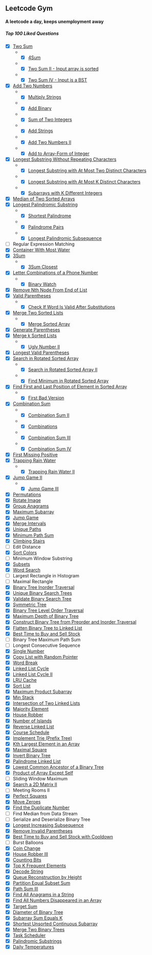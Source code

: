 Leetcode Gym
---------------
#### A leetcode a day, keeps unemployment away
##### Top 100 Liked Questions
- [x] [Two Sum](https://leetcode.com/problems/two-sum/)
	* - [x] [4Sum](https://leetcode.com/problems/4sum/)
	* - [x] [Two Sum II - Input array is sorted](https://leetcode.com/problems/two-sum-ii-input-array-is-sorted/)
	* - [x] [Two Sum IV - Input is a BST](https://leetcode.com/problems/two-sum-iv-input-is-a-bst/)
- [x] [Add Two Numbers](https://leetcode.com/problems/add-two-numbers/)
	* - [x] [Multiply Strings](https://leetcode.com/problems/multiply-strings/)
	* - [x] [Add Binary](https://leetcode.com/problems/add-binary/)
	* - [x] [Sum of Two Integers](https://leetcode.com/problems/sum-of-two-integers/)
	* - [x] [Add Strings](https://leetcode.com/problems/add-strings/)
	* - [x] [Add Two Numbers II](https://leetcode.com/problems/add-two-numbers-ii/)
	* - [x] [Add to Array-Form of Integer](https://leetcode.com/problems/add-to-array-form-of-integer/)
- [x] [Longest Substring Without Repeating Characters](https://leetcode.com/problems/longest-substring-without-repeating-characters/)
	* - [x] [Longest Substring with At Most Two Distinct Characters](https://leetcode.com/problems/longest-substring-with-at-most-two-distinct-characters/)
	* - [x] [Longest Substring with At Most K Distinct Characters](https://leetcode.com/problems/longest-substring-with-at-most-k-distinct-characters/)
	* - [x] [Subarrays with K Different Integers](https://leetcode.com/problems/subarrays-with-k-different-integers/)
- [x] [Median of Two Sorted Arrays](https://leetcode.com/problems/median-of-two-sorted-arrays/)
- [x] [Longest Palindromic Substring](https://leetcode.com/problems/longest-palindromic-substring/)
	* - [x] [Shortest Palindrome](https://leetcode.com/problems/shortest-palindrome/)
	* - [x] [Palindrome Pairs](https://leetcode.com/problems/palindrome-pairs/)
	* - [x] [Longest Palindromic Subsequence](https://leetcode.com/problems/longest-palindromic-subsequence/)
- [ ] Regular Expression Matching
- [x] [Container With Most Water](https://leetcode.com/problems/container-with-most-water/)
- [x] [3Sum](https://leetcode.com/problems/3sum/)
	* - [x] [3Sum Closest](https://leetcode.com/problems/3sum-closest/)
- [x] [Letter Combinations of a Phone Number](https://leetcode.com/problems/letter-combinations-of-a-phone-number/)
	* - [x] [Binary Watch](https://leetcode.com/problems/binary-watch/)
- [x] [Remove Nth Node From End of List](https://leetcode.com/problems/remove-nth-node-from-end-of-list/)
- [x] [Valid Parentheses](https://leetcode.com/problems/valid-parentheses/)
	* - [x] [Check If Word Is Valid After Substitutions](https://leetcode.com/problems/check-if-word-is-valid-after-substitutions/)
- [x] [Merge Two Sorted Lists](https://leetcode.com/problems/merge-two-sorted-lists/)
	* - [x] [Merge Sorted Array](https://leetcode.com/problems/merge-sorted-array/)
- [x] [Generate Parentheses](https://leetcode.com/problems/generate-parentheses/)
- [x] [Merge k Sorted Lists](https://leetcode.com/problems/merge-k-sorted-lists/)
	* - [x] [Ugly Number II](https://leetcode.com/problems/ugly-number-ii/)
- [x] [Longest Valid Parentheses](https://leetcode.com/problems/longest-valid-parentheses/)
- [x] [Search in Rotated Sorted Array](https://leetcode.com/problems/search-in-rotated-sorted-array/)
	* - [x] [Search in Rotated Sorted Array II](https://leetcode.com/problems/search-in-rotated-sorted-array-ii/)
	* - [x] [Find Minimum in Rotated Sorted Array](https://leetcode.com/problems/find-minimum-in-rotated-sorted-array/)
- [x] [Find First and Last Position of Element in Sorted Array](https://leetcode.com/problems/find-first-and-last-position-of-element-in-sorted-array/)
	* - [x] [First Bad Version](https://leetcode.com/problems/first-bad-version/)
- [x] [Combination Sum](https://leetcode.com/problems/combination-sum/)
	* - [x] [Combination Sum II](https://leetcode.com/problems/combination-sum-ii/)
	* - [x] [Combinations](https://leetcode.com/problems/combinations/)
	* - [x] [Combination Sum III](https://leetcode.com/problems/combination-sum-iii/)
	* - [x] [Combination Sum IV](https://leetcode.com/problems/combination-sum-iv/)
- [x] [First Missing Positive](https://leetcode.com/problems/first-missing-positive/)
- [x] [Trapping Rain Water](https://leetcode.com/problems/trapping-rain-water/)
	* - [x] [Trapping Rain Water II](https://leetcode.com/problems/trapping-rain-water-ii/)
- [x] [Jump Game II](https://leetcode.com/problems/jump-game-ii/)
	* - [x] [Jump Game III](https://leetcode.com/problems/jump-game-iii/)
- [x] [Permutations](https://leetcode.com/problems/permutations/)
- [x] [Rotate Image](https://leetcode.com/problems/rotate-image/)
- [x] [Group Anagrams](https://leetcode.com/problems/group-anagrams/)
- [x] [Maximum Subarray](https://leetcode.com/problems/maximum-subarray/)
- [x] [Jump Game](https://leetcode.com/problems/jump-game/)
- [x] [Merge Intervals](https://leetcode.com/problems/merge-intervals/)
- [x] [Unique Paths](https://leetcode.com/problems/unique-paths/)
- [x] [Minimum Path Sum](https://leetcode.com/problems/minimum-path-sum/)
- [x] [Climbing Stairs](https://leetcode.com/problems/climbing-stairs/)
- [ ] Edit Distance
- [x] [Sort Colors](https://leetcode.com/problems/sort-colors/)
- [ ] Minimum Window Substring
- [x] [Subsets](https://leetcode.com/problems/subsets/)
- [x] [Word Search](https://leetcode.com/problems/word-search/)
- [ ] Largest Rectangle in Histogram
- [ ] Maximal Rectangle
- [x] [Binary Tree Inorder Traversal](https://leetcode.com/problems/binary-tree-inorder-traversal/)
- [x] [Unique Binary Search Trees](https://leetcode.com/problems/unique-binary-search-trees/)
- [x] [Validate Binary Search Tree](https://leetcode.com/problems/validate-binary-search-tree/)
- [x] [Symmetric Tree](https://leetcode.com/problems/symmetric-tree/)
- [x] [Binary Tree Level Order Traversal](https://leetcode.com/problems/binary-tree-level-order-traversal/)
- [x] [Maximum Depth of Binary Tree](https://leetcode.com/problems/maximum-depth-of-binary-tree/)
- [x] [Construct Binary Tree from Preorder and Inorder Traversal](https://leetcode.com/problems/construct-binary-tree-from-preorder-and-inorder-traversal/)
- [x] [Flatten Binary Tree to Linked List](https://leetcode.com/problems/flatten-binary-tree-to-linked-list/)
- [x] [Best Time to Buy and Sell Stock](https://leetcode.com/problems/best-time-to-buy-and-sell-stock/)
- [ ] Binary Tree Maximum Path Sum
- [ ] Longest Consecutive Sequence
- [x] [Single Number](https://leetcode.com/problems/single-number/)
- [x] [Copy List with Random Pointer](https://leetcode.com/problems/copy-list-with-random-pointer/)
- [x] [Word Break](https://leetcode.com/problems/word-break/)
- [x] [Linked List Cycle](https://leetcode.com/problems/linked-list-cycle/)
- [x] [Linked List Cycle II](https://leetcode.com/problems/linked-list-cycle-ii/) 
- [x] [LRU Cache](https://leetcode.com/problems/lru-cache/)
- [x] [Sort List](https://leetcode.com/problems/sort-list/)
- [x] [Maximum Product Subarray](https://leetcode.com/problems/maximum-product-subarray/)
- [x] [Min Stack](https://leetcode.com/problems/min-stack/)
- [x] [Intersection of Two Linked Lists](https://leetcode.com/problems/intersection-of-two-linked-lists/)
- [x] [Majority Element](https://leetcode.com/problems/majority-element/)
- [x] [House Robber](https://leetcode.com/problems/house-robber/)
- [x] [Number of Islands](https://leetcode.com/problems/number-of-islands/)
- [x] [Reverse Linked List](https://leetcode.com/problems/reverse-linked-list/)
- [x] [Course Schedule](https://leetcode.com/problems/course-schedule/)
- [x] [Implement Trie (Prefix Tree)](https://leetcode.com/problems/implement-trie-prefix-tree/)
- [x] [Kth Largest Element in an Array](https://leetcode.com/problems/kth-largest-element-in-an-array/)
- [x] [Maximal Square](https://leetcode.com/problems/maximal-square/)
- [x] [Invert Binary Tree](https://leetcode.com/problems/invert-binary-tree/)
- [x] [Palindrome Linked List](https://leetcode.com/problems/palindrome-linked-list/)
- [x] [Lowest Common Ancestor of a Binary Tree](https://leetcode.com/problems/lowest-common-ancestor-of-a-binary-tree/)
- [x] [Product of Array Except Self](https://leetcode.com/problems/product-of-array-except-self/)
- [ ] Sliding Window Maximum
- [x] [Search a 2D Matrix II](https://leetcode.com/problems/search-a-2d-matrix-ii/)
- [ ] Meeting Rooms II
- [x] [Perfect Squares](https://leetcode.com/problems/perfect-squares/)
- [x] [Move Zeroes](https://leetcode.com/problems/move-zeroes/)
- [x] [Find the Duplicate Number](https://leetcode.com/problems/find-the-duplicate-number/)
- [ ] Find Median from Data Stream
- [ ] Serialize and Deserialize Binary Tree
- [x] [Longest Increasing Subsequence](https://leetcode.com/problems/longest-increasing-subsequence/)
- [x] [Remove Invalid Parentheses](https://leetcode.com/problems/remove-invalid-parentheses/)
- [x] [Best Time to Buy and Sell Stock with Cooldown](https://leetcode.com/problems/best-time-to-buy-and-sell-stock-with-cooldown/)
- [ ] Burst Balloons
- [x] [Coin Change](https://leetcode.com/problems/coin-change/)
- [x] [House Robber III](https://leetcode.com/problems/house-robber-iii/)
- [x] [Counting Bits](https://leetcode.com/problems/counting-bits/)
- [x] [Top K Frequent Elements](https://leetcode.com/problems/top-k-frequent-elements/)
- [x] [Decode String](https://leetcode.com/problems/decode-string/)
- [x] [Queue Reconstruction by Height](https://leetcode.com/problems/queue-reconstruction-by-height/)
- [x] [Partition Equal Subset Sum](https://leetcode.com/problems/partition-equal-subset-sum/)
- [x] [Path Sum III](https://leetcode.com/problems/path-sum-iii/)
- [x] [Find All Anagrams in a String](https://leetcode.com/problems/find-all-anagrams-in-a-string/)
- [x] [Find All Numbers Disappeared in an Array](https://leetcode.com/problems/find-all-numbers-disappeared-in-an-array/)
- [x] [Target Sum](https://leetcode.com/problems/target-sum/)
- [x] [Diameter of Binary Tree](https://leetcode.com/problems/diameter-of-binary-tree/)
- [x] [Subarray Sum Equals K](https://leetcode.com/problems/subarray-sum-equals-k/)
- [x] [Shortest Unsorted Continuous Subarray](https://leetcode.com/problems/shortest-unsorted-continuous-subarray/)
- [x] [Merge Two Binary Trees](https://leetcode.com/problems/merge-two-binary-trees/)
- [x] [Task Scheduler](https://leetcode.com/problems/task-scheduler/)
- [x] [Palindromic Substrings](https://leetcode.com/problems/palindromic-substrings/)
- [x] [Daily Temperatures](https://leetcode.com/problems/daily-temperatures/)
